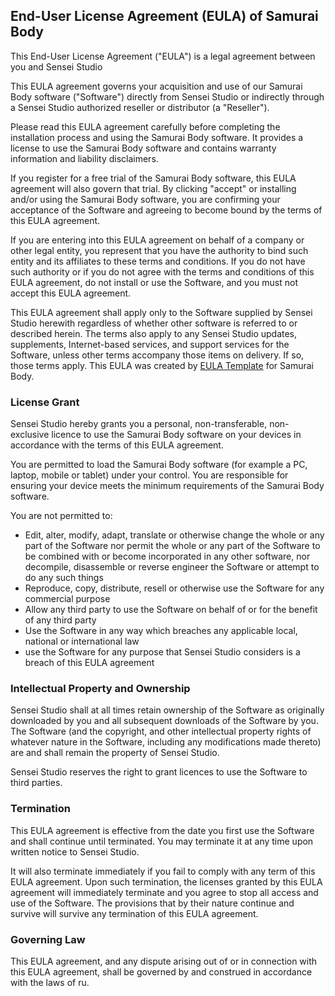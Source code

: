 <h2>End-User License Agreement (EULA) of <span class="app_name">Samurai Body</span></h2>

<p>This End-User License Agreement ("EULA") is a legal agreement between you and <span class="company_name">Sensei Studio</span></p>

<p>This EULA agreement governs your acquisition and use of our <span class="app_name">Samurai Body</span> software ("Software") directly from <span class="company_name">Sensei Studio</span> or indirectly through a <span class="company_name">Sensei Studio</span> authorized reseller or distributor (a "Reseller").</p>

<p>Please read this EULA agreement carefully before completing the installation process and using the <span class="app_name">Samurai Body</span> software. It provides a license to use the <span class="app_name">Samurai Body</span> software and contains warranty information and liability disclaimers.</p>

<p>If you register for a free trial of the <span class="app_name">Samurai Body</span> software, this EULA agreement will also govern that trial. By clicking "accept" or installing and/or using the <span class="app_name">Samurai Body</span> software, you are confirming your acceptance of the Software and agreeing to become bound by the terms of this EULA agreement.</p>

<p>If you are entering into this EULA agreement on behalf of a company or other legal entity, you represent that you have the authority to bind such entity and its affiliates to these terms and conditions. If you do not have such authority or if you do not agree with the terms and conditions of this EULA agreement, do not install or use the Software, and you must not accept this EULA agreement.</p>

<p>This EULA agreement shall apply only to the Software supplied by <span class="company_name">Sensei Studio</span> herewith regardless of whether other software is referred to or described herein. The terms also apply to any <span class="company_name">Sensei Studio</span> updates, supplements, Internet-based services, and support services for the Software, unless other terms accompany those items on delivery. If so, those terms apply. This EULA was created by <a href="https://www.eulatemplate.com">EULA Template</a> for <span class="app_name">Samurai Body</span>.

<h3>License Grant</h3>

<p><span class="company_name">Sensei Studio</span> hereby grants you a personal, non-transferable, non-exclusive licence to use the <span class="app_name">Samurai Body</span> software on your devices in accordance with the terms of this EULA agreement.</p>

<p>You are permitted to load the <span class="app_name">Samurai Body</span> software (for example a PC, laptop, mobile or tablet) under your control. You are responsible for ensuring your device meets the minimum requirements of the <span class="app_name">Samurai Body</span> software.</p>

<p>You are not permitted to:</p>

<ul>
<li>Edit, alter, modify, adapt, translate or otherwise change the whole or any part of the Software nor permit the whole or any part of the Software to be combined with or become incorporated in any other software, nor decompile, disassemble or reverse engineer the Software or attempt to do any such things</li>
<li>Reproduce, copy, distribute, resell or otherwise use the Software for any commercial purpose</li>
<li>Allow any third party to use the Software on behalf of or for the benefit of any third party</li>
<li>Use the Software in any way which breaches any applicable local, national or international law</li>
<li>use the Software for any purpose that <span class="company_name">Sensei Studio</span> considers is a breach of this EULA agreement</li>
</ul>

<h3>Intellectual Property and Ownership</h3>

<p><span class="company_name">Sensei Studio</span> shall at all times retain ownership of the Software as originally downloaded by you and all subsequent downloads of the Software by you. The Software (and the copyright, and other intellectual property rights of whatever nature in the Software, including any modifications made thereto) are and shall remain the property of <span class="company_name">Sensei Studio</span>.</p>

<p><span class="company_name">Sensei Studio</span> reserves the right to grant licences to use the Software to third parties.</p>

<h3>Termination</h3>

<p>This EULA agreement is effective from the date you first use the Software and shall continue until terminated. You may terminate it at any time upon written notice to <span class="company_name">Sensei Studio</span>.</p>

<p>It will also terminate immediately if you fail to comply with any term of this EULA agreement. Upon such termination, the licenses granted by this EULA agreement will immediately terminate and you agree to stop all access and use of the Software. The provisions that by their nature continue and survive will survive any termination of this EULA agreement.</p>

<h3>Governing Law</h3>

<p>This EULA agreement, and any dispute arising out of or in connection with this EULA agreement, shall be governed by and construed in accordance with the laws of <span class="country">ru</span>.</p>
